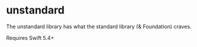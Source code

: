# unstandard
The unstandard library has what the standard library (& Foundation) craves.

Requires Swift 5.4+
